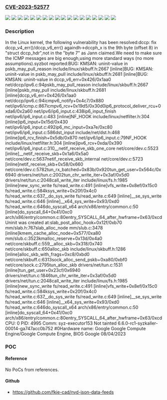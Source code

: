 ### [CVE-2023-52577](https://cve.mitre.org/cgi-bin/cvename.cgi?name=CVE-2023-52577)
![](https://img.shields.io/static/v1?label=Product&message=Linux&color=blue)
![](https://img.shields.io/static/v1?label=Version&message=177212bf6dc1ff2d13d0409cddc5c9e81feec63d%20&color=brightgreen)
![](https://img.shields.io/static/v1?label=Version&message=3533e10272555c422a7d51ebc0ce8c483429f7f2%20&color=brightgreen)
![](https://img.shields.io/static/v1?label=Version&message=4.14.326%20&color=brightgreen)
![](https://img.shields.io/static/v1?label=Version&message=4.19.295%20&color=brightgreen)
![](https://img.shields.io/static/v1?label=Version&message=4b8a938e329ae4eb54b73b0c87b5170607b038a8%20&color=brightgreen)
![](https://img.shields.io/static/v1?label=Version&message=5.10.195%20&color=brightgreen)
![](https://img.shields.io/static/v1?label=Version&message=5.15.132%20&color=brightgreen)
![](https://img.shields.io/static/v1?label=Version&message=5.4.257%20&color=brightgreen)
![](https://img.shields.io/static/v1?label=Version&message=6.1.53%20&color=brightgreen)
![](https://img.shields.io/static/v1?label=Version&message=6.5.3%20&color=brightgreen)
![](https://img.shields.io/static/v1?label=Version&message=6ecf09699eb1554299aa1e7fd13e9e80f656c2f9%20&color=brightgreen)
![](https://img.shields.io/static/v1?label=Version&message=7a7dd70cb954d3efa706a429687ded88c02496fa%20&color=brightgreen)
![](https://img.shields.io/static/v1?label=Version&message=977ad86c2a1bcaf58f01ab98df5cc145083c489c%20&color=brightgreen)
![](https://img.shields.io/static/v1?label=Version&message=d8171411a661253e6271fa10b65b46daf1b6471c%20&color=brightgreen)
![](https://img.shields.io/static/v1?label=Version&message=ec620c34f5fa5d055f9f6136a387755db6157712%20&color=brightgreen)
![](https://img.shields.io/static/v1?label=Version&message=f8a7f10a1dccf9868ff09342a73dce27501b86df%20&color=brightgreen)
![](https://img.shields.io/static/v1?label=Vulnerability&message=n%2Fa&color=blue)

### Description

In the Linux kernel, the following vulnerability has been resolved:dccp: fix dccp_v4_err()/dccp_v6_err() againdh->dccph_x is the 9th byte (offset 8) in "struct dccp_hdr",not in the "byte 7" as Jann claimed.We need to make sure the ICMP messages are big enough,using more standard ways (no more assumptions).syzbot reported:BUG: KMSAN: uninit-value in pskb_may_pull_reason include/linux/skbuff.h:2667 [inline]BUG: KMSAN: uninit-value in pskb_may_pull include/linux/skbuff.h:2681 [inline]BUG: KMSAN: uninit-value in dccp_v6_err+0x426/0x1aa0 net/dccp/ipv6.c:94pskb_may_pull_reason include/linux/skbuff.h:2667 [inline]pskb_may_pull include/linux/skbuff.h:2681 [inline]dccp_v6_err+0x426/0x1aa0 net/dccp/ipv6.c:94icmpv6_notify+0x4c7/0x880 net/ipv6/icmp.c:867icmpv6_rcv+0x19d5/0x30d0ip6_protocol_deliver_rcu+0xda6/0x2a60 net/ipv6/ip6_input.c:438ip6_input_finish net/ipv6/ip6_input.c:483 [inline]NF_HOOK include/linux/netfilter.h:304 [inline]ip6_input+0x15d/0x430 net/ipv6/ip6_input.c:492ip6_mc_input+0xa7e/0xc80 net/ipv6/ip6_input.c:586dst_input include/net/dst.h:468 [inline]ip6_rcv_finish+0x5db/0x870 net/ipv6/ip6_input.c:79NF_HOOK include/linux/netfilter.h:304 [inline]ipv6_rcv+0xda/0x390 net/ipv6/ip6_input.c:310__netif_receive_skb_one_core net/core/dev.c:5523 [inline]__netif_receive_skb+0x1a6/0x5a0 net/core/dev.c:5637netif_receive_skb_internal net/core/dev.c:5723 [inline]netif_receive_skb+0x58/0x660 net/core/dev.c:5782tun_rx_batched+0x83b/0x920tun_get_user+0x564c/0x6940 drivers/net/tun.c:2002tun_chr_write_iter+0x3af/0x5d0 drivers/net/tun.c:2048call_write_iter include/linux/fs.h:1985 [inline]new_sync_write fs/read_write.c:491 [inline]vfs_write+0x8ef/0x15c0 fs/read_write.c:584ksys_write+0x20f/0x4c0 fs/read_write.c:637__do_sys_write fs/read_write.c:649 [inline]__se_sys_write fs/read_write.c:646 [inline]__x64_sys_write+0x93/0xd0 fs/read_write.c:646do_syscall_x64 arch/x86/entry/common.c:50 [inline]do_syscall_64+0x41/0xc0 arch/x86/entry/common.c:80entry_SYSCALL_64_after_hwframe+0x63/0xcdUninit was created at:slab_post_alloc_hook+0x12f/0xb70 mm/slab.h:767slab_alloc_node mm/slub.c:3478 [inline]kmem_cache_alloc_node+0x577/0xa80 mm/slub.c:3523kmalloc_reserve+0x13d/0x4a0 net/core/skbuff.c:559__alloc_skb+0x318/0x740 net/core/skbuff.c:650alloc_skb include/linux/skbuff.h:1286 [inline]alloc_skb_with_frags+0xc8/0xbd0 net/core/skbuff.c:6313sock_alloc_send_pskb+0xa80/0xbf0 net/core/sock.c:2795tun_alloc_skb drivers/net/tun.c:1531 [inline]tun_get_user+0x23cf/0x6940 drivers/net/tun.c:1846tun_chr_write_iter+0x3af/0x5d0 drivers/net/tun.c:2048call_write_iter include/linux/fs.h:1985 [inline]new_sync_write fs/read_write.c:491 [inline]vfs_write+0x8ef/0x15c0 fs/read_write.c:584ksys_write+0x20f/0x4c0 fs/read_write.c:637__do_sys_write fs/read_write.c:649 [inline]__se_sys_write fs/read_write.c:646 [inline]__x64_sys_write+0x93/0xd0 fs/read_write.c:646do_syscall_x64 arch/x86/entry/common.c:50 [inline]do_syscall_64+0x41/0xc0 arch/x86/entry/common.c:80entry_SYSCALL_64_after_hwframe+0x63/0xcdCPU: 0 PID: 4995 Comm: syz-executor153 Not tainted 6.6.0-rc1-syzkaller-00014-ga747acc0b752 #0Hardware name: Google Google Compute Engine/Google Compute Engine, BIOS Google 08/04/2023

### POC

#### Reference
No PoCs from references.

#### Github
- https://github.com/fkie-cad/nvd-json-data-feeds

